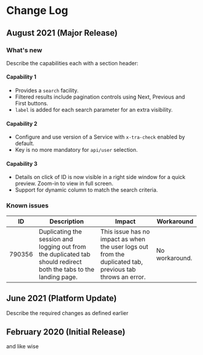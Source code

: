 # Change Log

## August 2021 (Major Release)

### What's new

Describe the capabilities each with a section header:

#### Capability 1

- Provides a `search` facility.
- Filtered results include pagination controls using Next, Previous and First buttons.
- `label` is added for each search parameter for an extra visibility.

#### Capability 2

- Configure and use version of a Service with `x-tra-check` enabled by default.
- Key is no more mandatory for `api/user` selection.

#### Capability 3

- Details on click of ID is now visible in a right side window for a quick preview. Zoom-in to view in full screen.
- Support for dynamic column to match the search criteria.

### Known issues

| ID     | Description                                                                                                        | Impact                                                                                                     | Workaround     |
| ------ | ------------------------------------------------------------------------------------------------------------------ | ---------------------------------------------------------------------------------------------------------- | -------------- |
| 790356 | Duplicating the session and logging out from the duplicated tab should redirect both the tabs to the landing page. | This issue has no impact as when the user logs out from the duplicated tab, previous tab  throws an error. | No workaround. |

## June 2021 (Platform Update)

Describe the required changes as defined earlier

## February 2020 (Initial Release)

and like wise
